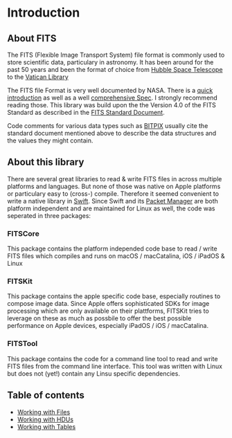 
# Introduction

## About FITS

The FITS (Flexible Image Transport System) file format is commonly used to store scientific data, particulary in astronomy. It has been around for the past 50 years and been the format of choice from [Hubble Space Telescope](https://www.spacetelescope.org/projects/fits_liberator/datasets_archives/) to the [Vatican Library](https://www.vaticanlibrary.va/home.php?pag=digitfaq&ling=eng&BC=11)

The FITS file Format is very well documented by NASA. There is a [quick introduction](https://fits.gsfc.nasa.gov/fits_primer.html) as well as a well [comprehensive Spec](http://archive.stsci.edu/fits/users_guide/). I strongly recommend reading those. This library was build upon the the Version 4.0 of the FITS Standard as described in the [FITS Standard Document](https://fits.gsfc.nasa.gov/fits_standard.html).

Code comments for various data types such as [BITPIX](Sources/FITS/BITPIX.swift) usually cite the standard document mentioned above to describe the data structures and the values they might contain.

## About this library

There are several great libraries to read & write FITS files in across multiple platforms and languages. But none of those was native on Apple platforms or particulary easy to (cross-) compile. Therefore it seemed convenient to write a native library in [Swift](https://swift.org). Since Swift and its [Packet Manager](https://swift.org/package-manager/) are both platform independent and are maintained for Linux as well, the code was seperated in three packages: 

### FITSCore
This package contains the platform independed code base to read / write FITS files which compiles and runs on macOS / macCatalina, iOS / iPadOS & Linux

### FITSKit
This package contains the apple specific code base, especially routines to compose image data. Since Apple offers sophisticated SDKs for image processing which are only available on their plattforms, FITSKit tries to leverage on these as much as possbile to offer the best possible performance on Apple devices, especially iPadOS / iOS / macCatalina. 

### FITSTool
This package contains the code for a command line tool to read and write FITS files from the command line interface. This tool was written with Linux but does not (yet!) contain any Linsu specific dependencies.  

## Table of contents
* [Working with Files](DOCU_FILES.md)
* [Working with HDUs](DOCU_HDUS.md)
* [Working with Tables](DOCU_TABLES.md)

